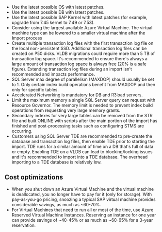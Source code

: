 - Use the latest possible OS with latest patches.
- Use the latest possible DB with latest patches.
- Use the latest possible SAP Kernel with latest patches (for example, upgrade from 7.45 kernel to 7.49 or 7.53).
- Consider using the largest available Azure Virtual Machine. The virtual machine type can be lowered to a smaller virtual machine after the Import process
- Create multiple transaction log files with the first transaction log file on the local non-persistent SSD. Additional transaction log files can be created on P50 disks. VLDB migrations could require more than 5 TB of transaction log space. It's recommended to ensure there's always a large amount of transaction log space is always free (20% is a safe figure). Extending transaction log files during an import isn't recommended and impacts performance.
- SQL Server max degree of parallelism (MAXDOP) should usually be set to 1. Only certain index build operations benefit from MAXDOP and then only for specific tables.
- Accelerated Networking is mandatory for DB and R3load servers.
- Limit the maximum memory a single SQL Server query can request with Resource Governor. The memory limit is needed to prevent index build operations from requesting very large memory grants.
- Secondary indexes for very large tables can be removed from the STR file and built ONLINE with scripts after the main portion of the import has finished and post-processing tasks such as configuring STMS are occurring.
- Customers using SQL Server TDE are recommended to pre-create the database and transaction log files, then enable TDE prior to starting the import. TDE runs for a similar amount of time on a DB that's full of data or empty. Enabling TDE on a VLDB can lead to blocking/locking issues and it's recommended to import into a TDE database. The overhead importing to a TDE database is relatively low.

## Cost optimizations

- When you shut down an Azure Virtual Machine and the virtual machine is deallocated, you no longer have to pay for it (only for storage). With pay-as-you-go pricing, snoozing a typical SAP virtual machine provides considerable savings, as much as ~60-70%.
- For Virtual Machines that need to run all or most of the time, use Azure Reserved Virtual Machine Instances. Reserving an instance for one year can provide savings of ~40-45% or as much as ~60-65% for a 3-year reservation.
